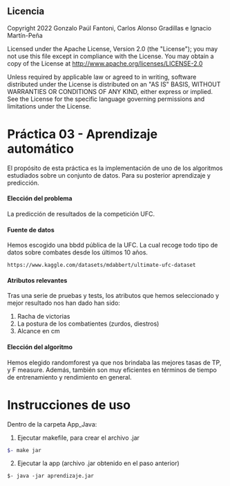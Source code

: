 ## Licencia
Copyright 2022 Gonzalo Paúl Fantoni, Carlos Alonso Gradillas e Ignacio Martín-Peña

Licensed under the Apache License, Version 2.0 (the "License"); you may not use this file except in compliance with the License. You may obtain a copy of the License at http://www.apache.org/licenses/LICENSE-2.0

Unless required by applicable law or agreed to in writing, software distributed under the License is distributed on an "AS IS" BASIS, WITHOUT WARRANTIES OR CONDITIONS OF ANY KIND, either express or implied. See the License for the specific language governing permissions and limitations under the License.


# Práctica 03 - Aprendizaje automático

El propósito de esta práctica es la implementación de uno de los algoritmos estudiados sobre un conjunto de datos. Para su posterior aprendizaje y predicción.

#### Elección del problema
La predicción de resultados de la competición UFC. 
#### Fuente de datos
Hemos escogido una bbdd pública de la UFC. La cual recoge todo tipo de datos sobre combates desde los últimos 10 años.
```
https://www.kaggle.com/datasets/mdabbert/ultimate-ufc-dataset
```
#### Atributos relevantes
Tras una serie de pruebas y tests, los atributos que hemos seleccionado y mejor resultado nos han dado han sido:
1. Racha de victorias
2. La postura de los combatientes (zurdos, diestros)
3. Alcance en cm

#### Elección del algoritmo
Hemos elegido randomforest ya que nos brindaba las mejores tasas de TP, y F measure. Además, también son muy eficientes en términos de tiempo de entrenamiento y rendimiento en general.

# Instrucciones de uso
Dentro de la carpeta App_Java:
1. Ejecutar makefile, para crear el archivo .jar
```bash
$- make jar
```
2. Ejecutar la app (archivo .jar obtenido en el paso anterior)
```
$- java -jar aprendizaje.jar
```

